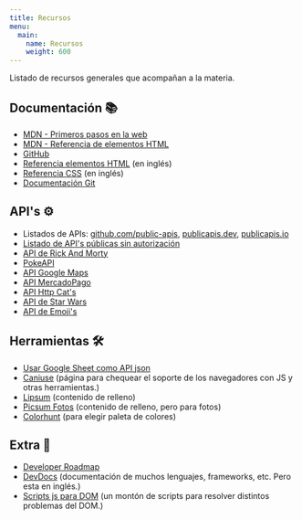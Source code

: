 ```yaml
---
title: Recursos
menu:
  main:
    name: Recursos
    weight: 600
---
```


Listado de recursos generales que acompañan a la materia.

## Documentación 📚
- [MDN - Primeros pasos en la web](https://developer.mozilla.org/es/docs/Learn/Getting_started_with_the_web)
- [MDN - Referencia de elementos HTML](https://developer.mozilla.org/es/docs/Web/HTML/Element)
- [GitHub](https://github.com)
- [Referencia elementos HTML](https://htmlreference.io/) (en inglés)
- [Referencia CSS](https://cssreference.io/) (en inglés)
- [Documentación Git](https://git-scm.com/docs/git/es)

## API's ⚙️
- Listados de APIs: [github.com/public-apis](https://github.com/public-apis/public-apis), [publicapis.dev](https://publicapis.dev/), [publicapis.io](https://publicapis.io/)
- [Listado de API's públicas sin autorización](https://mixedanalytics.com/blog/list-actually-free-open-no-auth-needed-apis/)
- [API de Rick And Morty](https://rickandmortyapi.com/)
- [PokeAPI](https://pokeapi.co/)
- [API Google Maps](https://developers.google.com/maps/documentation)
- [API MercadoPago](https://www.mercadopago.com.ar/developers/es/reference)
- [API Http Cat's](https://http.cat)
- [API de Star Wars](https://swapi.dev/)
- [API de Emoji's](https://emoji-api.com/)

## Herramientas 🛠
- [Usar Google Sheet como API json](https://benborgers.com/posts/google-sheets-json)
- [Caniuse](https://caniuse.com/) (página para chequear el soporte de los navegadores con JS y otras herramientas.)
- [Lipsum](https://lipsum.com/) (contenido de relleno)
- [Picsum Fotos](https://picsum.photos/) (contenido de relleno, pero para fotos)
- [Colorhunt](https://colorhunt.co/) (para elegir paleta de colores)

## Extra 🤩
- [Developer Roadmap](https://roadmap.sh/)
- [DevDocs](https://devdocs.io) (documentación de muchos lenguajes, frameworks, etc. Pero esta en inglés.)
- [Scripts js para DOM](https://phuoc.ng/collection/html-dom/) (un montón de scripts para resolver distintos problemas del DOM.)
